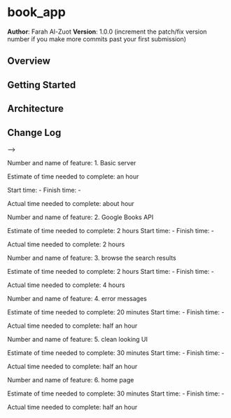 # book_app

**Author**: Farah Al-Zuot
**Version**: 1.0.0 (increment the patch/fix version number if you make more commits past your first submission)

## Overview
<!-- Provide a high level overview of what this application is and why you are building it, beyond the fact that it's an assignment for a Code 301 class. (i.e. What's your problem domain?) -->

## Getting Started
<!-- What are the steps that a user must take in order to build this app on their own machine and get it running? -->

## Architecture
<!-- Provide a detailed description of the application design. What technologies (languages, libraries, etc) you're using, and any other relevant design information. -->

## Change Log
<!-- Use this area to document the iterative changes made to your application as each feature is successfully implemented. Use time stamps. Here's an examples:

01-01-2001 4:59pm - Application now has a fully-functional express server, with GET and POST routes for the book resource.

## Credits and Collaborations
<!-- Give credit (and a link) to other people or resources that helped you build this application. -->
-->



Number and name of feature: 1. Basic server

Estimate of time needed to complete: an hour

Start time: -
Finish time: -

Actual time needed to complete: about hour



Number and name of feature: 2. Google Books API

Estimate of time needed to complete: 2 hours
Start time: -
Finish time: -

Actual time needed to complete: 2 hours



Number and name of feature: 3. browse the search results

Estimate of time needed to complete: 2 hours
Start time: -
Finish time: -

Actual time needed to complete: 4 hours


Number and name of feature: 4. error messages

Estimate of time needed to complete: 20 minutes
Start time: -
Finish time: -

Actual time needed to complete: half an hour 


Number and name of feature: 5. clean looking UI

Estimate of time needed to complete: 30 minutes
Start time: -
Finish time: -

Actual time needed to complete: half an hour 



Number and name of feature: 6. home page

Estimate of time needed to complete: 30 minutes
Start time: -
Finish time: -

Actual time needed to complete: half an hour 



